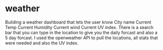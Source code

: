 # weather
Building a weather dashboard that lets the user know 
City name
Current Temp
Current Humidity
Current wind
Current UV index.
There is a search bar that you can type in the location to give you the daily forcast and also a 5 day forcast.
I used the openweather API to pull the locations, all stats that were needed and also the UV index. 
